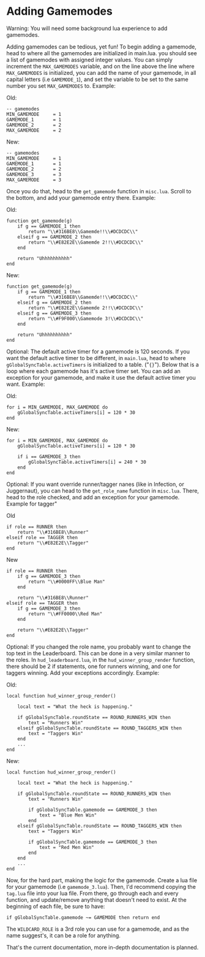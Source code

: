 # Adding Gamemodes

Warning: You will need some background lua experience to add gamemodes.

Adding gamemodes can be tedious, yet fun! To begin adding a gamemode, head to where all the gamemodes are initialized in main.lua. you should see a list of gamemodes with assigned integer values. You can simply increment the `MAX_GAMEMODES` variable, and on the line above the line where `MAX_GAMEMODES` is initialized, you can add the name of your gamemode, in all capital letters (i.e `GAMEMODE_1`), and set the variable to be set to the same number you set `MAX_GAMEMODES` to. Example:

Old:
```
-- gamemodes
MIN_GAMEMODE     = 1
GAMEMODE_1       = 1
GAMEMODE_2       = 2
MAX_GAMEMODE     = 2
```

New:
```
-- gamemodes
MIN_GAMEMODE     = 1
GAMEMODE_1       = 1
GAMEMODE_2       = 2
GAMEMODE_3       = 3
MAX_GAMEMODE     = 3
```

Once you do that, head to the `get_gamemode` function in `misc.lua`. Scroll to the bottom, and add your gamemode entry there. Example:

Old:
```
function get_gamemode(g)
	if g == GAMEMODE_1 then
		return "\\#316BE8\\Gamemde!!\\#DCDCDC\\"
	elseif g == GAMEMODE_2 then
        return "\\#E82E2E\\Gamemde 2!!\\#DCDCDC\\"
	end

	return "Uhhhhhhhhhh"
end
```

New:
```
function get_gamemode(g)
	if g == GAMEMODE_1 then
		return "\\#316BE8\\Gamemde!!\\#DCDCDC\\"
	elseif g == GAMEMODE_2 then
        return "\\#E82E2E\\Gamemde 2!!\\#DCDCDC\\"
	elseif g == GAMEMODE_3 then
		return "\\#F9F000\\Gamemode 3!\\#DCDCDC\\"
	end

	return "Uhhhhhhhhhh"
end
```

Optional: The default active timer for a gamemode is 120 seconds. If you want the default active timer to be different, in `main.lua`, head to where `gGlobalSyncTable.activeTimers` is initialized to a table. ("`{}`"). Below that is a loop where each gamemode has it's active timer set. You can add an exception for your gamemode, and make it use the default active timer you want. Example:

Old:
```
for i = MIN_GAMEMODE, MAX_GAMEMODE do
    gGlobalSyncTable.activeTimers[i] = 120 * 30
end
```

New:
```
for i = MIN_GAMEMODE, MAX_GAMEMODE do
    gGlobalSyncTable.activeTimers[i] = 120 * 30

    if i == GAMEMODE_3 then
        gGlobalSyncTable.activeTimers[i] = 240 * 30
    end
end
```

Optional: If you want override runner/tagger nanes (like in Infection, or Juggernaut), you can head to the `get_role_name` function in `misc.lua`. There, head to the role checked, and add an exception for your gamemode. Example for tagger"

Old
```
if role == RUNNER then
    return "\\#316BE8\\Runner"
elseif role == TAGGER then
    return "\\#E82E2E\\Tagger"
end
```

New
```
if role == RUNNER then
    if g == GAMEMODE_3 then
        return "\\#0000FF\\Blue Man"
    end

    return "\\#316BE8\\Runner"
elseif role == TAGGER then
    if g == GAMEMODE_3 then
        return "\\#FF0000\\Red Man"
    end

    return "\\#E82E2E\\Tagger"
end
```

Optional: If you changed the role name, you probably want to change the top text in the Leaderboard. This can be done in a very similar manner to the roles. In `hud_leaderboard.lua`, in the `hud_winner_group_render` function, there should be 2 if statements, one for runners winning, and one for taggers winning. Add your exceptions accordingly. Example:

Old:
```
local function hud_winner_group_render()

    local text = "What the heck is happening."

    if gGlobalSyncTable.roundState == ROUND_RUNNERS_WIN then
        text = "Runners Win"
    elseif gGlobalSyncTable.roundState == ROUND_TAGGERS_WIN then
        text = "Taggers Win"
    end
    ...
end
```

New:
```
local function hud_winner_group_render()

    local text = "What the heck is happening."

    if gGlobalSyncTable.roundState == ROUND_RUNNERS_WIN then
        text = "Runners Win"

        if gGlobalSyncTable.gamemode == GAMEMODE_3 then
            text = "Blue Men Win"
        end
    elseif gGlobalSyncTable.roundState == ROUND_TAGGERS_WIN then
        text = "Taggers Win"

        if gGlobalSyncTable.gamemode == GAMEMODE_3 then
            text = "Red Men Win"
        end
    end
    ...
end
```

Now, for the hard part, making the logic for the gamemode. Create a lua file for your gamemode (i.e `gamemode_3.lua`). Then, I'd recommend copying the `tag.lua` file into your lua file. From there, go through each and every function, and update/remove anything that doesn't need to exist. At the beginning of each file, be sure to have:
```
if gGlobalSyncTable.gamemode ~= GAMEMODE then return end
```

The `WILDCARD_ROLE` is a 3rd role you can use for a gamemode, and as the name suggest's, it can be a role for anything.

That's the current documentation, more in-depth documentation is planned.